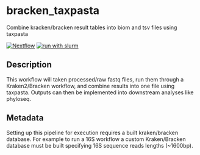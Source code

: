 # bracken_taxpasta
Combine kracken/bracken result tables into biom and tsv files using taxpasta

[![Nextflow](https://img.shields.io/badge/nextflow%20DSL2-%E2%89%A520.11.0--edge-23aa62.svg?labelColor=000000)](https://www.nextflow.io/)
[![run with slurm](https://img.shields.io/badge/run%20with-slurm-ff4d4d.svg?labelColor=000000)](https://slurm.schedmd.com/)

## Description
This workflow will taken processed/raw fastq files, run them through a Kraken2/Bracken workflow, and combine results into one file using taxpasta. Outputs can then be implemented into downstream analyses like phyloseq. 

## Metadata
Setting up this pipeline for execution requires a built kraken/bracken database. For example to run a 16S workflow a custom Kraken/Bracken database must be built specifying 16S sequence reads lengths (~1600bp). 
